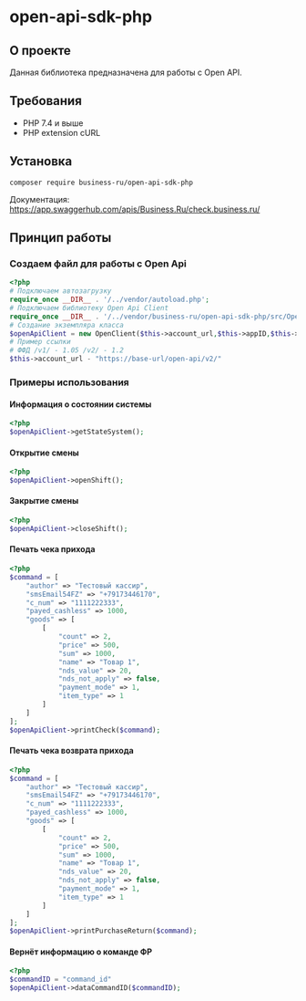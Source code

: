 # open-api-sdk-php

## О проекте

Данная библиотека предназначена для работы с Open API.

## Требования

* PHP 7.4 и выше
* PHP extension cURL

## Установка

```
composer require business-ru/open-api-sdk-php
```

Документация: https://app.swaggerhub.com/apis/Business.Ru/check.business.ru/

## Принцип работы

### Создаем файл для работы с Open Api

```php
<?php
# Подключаем автозагрузку
require_once __DIR__ . '/../vendor/autoload.php';
# Подключаем библиотеку Open Api Client
require_once __DIR__ . '/../vendor/business-ru/open-api-sdk-php/src/OpenClient.php';
# Создание экземпляра класса
$openApiClient = new OpenClient($this->account_url,$this->appID,$this->secret_key);
# Пример ссылки
# ФФД /v1/ - 1.05 /v2/ - 1.2
$this->account_url - "https://base-url/open-api/v2/"
```

### Примеры использования

#### Информация о состоянии системы

```php
<?php
$openApiClient->getStateSystem();
```

#### Открытие смены

```php
<?php
$openApiClient->openShift();
```

#### Закрытие смены

```php
<?php
$openApiClient->closeShift();
```

#### Печать чека прихода

```php
<?php
$command = [
    "author" => "Тестовый кассир",
    "smsEmail54FZ" => "+79173446170",
    "c_num" => "1111222333",
    "payed_cashless" => 1000,
    "goods" => [
        [
            "count" => 2,
            "price" => 500,
            "sum" => 1000,
            "name" => "Товар 1",
            "nds_value" => 20,
            "nds_not_apply" => false,
            "payment_mode" => 1,
            "item_type" => 1
        ]
    ]
];
$openApiClient->printCheck($command);
```

#### Печать чека возврата прихода

```php
<?php
$command = [
    "author" => "Тестовый кассир",
    "smsEmail54FZ" => "+79173446170",
    "c_num" => "1111222333",
    "payed_cashless" => 1000,
    "goods" => [
        [
            "count" => 2,
            "price" => 500,
            "sum" => 1000,
            "name" => "Товар 1",
            "nds_value" => 20,
            "nds_not_apply" => false,
            "payment_mode" => 1,
            "item_type" => 1
        ]
    ]
];
$openApiClient->printPurchaseReturn($command);
```

#### Вернёт информацию о команде ФР

```php
<?php
$commandID = "command_id"
$openApiClient->dataCommandID($commandID);
```
